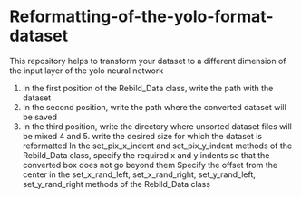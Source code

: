 # Reformatting-of-the-yolo-format-dataset
This repository helps to transform your dataset to a different dimension of the input layer of the yolo neural network
1. In the first position of the Rebild_Data class, write the path with the dataset
2. In the second position, write the path where the converted dataset will be saved
3. In the third position, write the directory where unsorted dataset files will be mixed
4 and 5. write the desired size for which the dataset is reformatted
In the set_pix_x_indent and set_pix_y_indent methods of the Rebild_Data class, specify the required x and y indents so that the converted box does not go beyond them
Specify the offset from the center in the set_x_rand_left, set_x_rand_right, set_y_rand_left, set_y_rand_right methods of the Rebild_Data class
